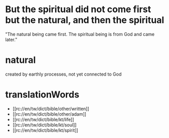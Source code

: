 # But the spiritual did not come first but the natural, and then the spiritual

"The natural being came first. The spiritual being is from God and came later."

# natural

created by earthly processes, not yet connected to God

# translationWords

* [[rc://en/tw/dict/bible/other/written]]
* [[rc://en/tw/dict/bible/other/adam]]
* [[rc://en/tw/dict/bible/kt/life]]
* [[rc://en/tw/dict/bible/kt/soul]]
* [[rc://en/tw/dict/bible/kt/spirit]]